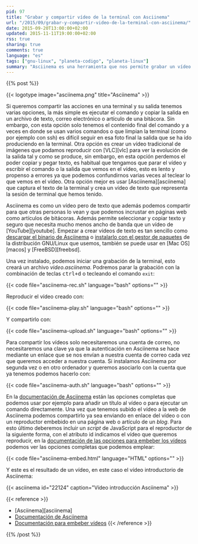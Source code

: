 ```yaml
---
pid: 97
title: "Grabar y compartir vídeo de la terminal con Asciinema"
url: "/2015/09/grabar-y-compartir-video-de-la-terminal-con-asciinema/"
date: 2015-09-20T13:00:00+02:00
updated: 2015-11-11T19:00:00+02:00
rss: true
sharing: true
comments: true
language: "es"
tags: ["gnu-linux", "planeta-codigo", "planeta-linux"]
summary: "Asciinema es una herramienta que nos permite grabar un vídeo de texto con la salida de la terminal. El vídeo de texto es mucho mejor que una foto estática de la salida en un determinado punto o un vídeo de imágenes del que no podemos seleccionar y copiar su texto."
---
```


{{% post %}}

{{< logotype image="asciinema.png" title="Asciinema" >}}

Si queremos compartir las acciones en una terminal y su salida tenemos varias opciones, la más simple es ejecutar el comando y copiar la salida en un archivo de texto, correo electrónico o artículo de una bitácora. Sin embargo, con esta opción solo tenemos el contenido final del comando y a veces en donde se usan varios comandos o que limpian la terminal (como por ejemplo con ssh) es difícil seguir en esa foto final la salida que se ha ido produciendo en la terminal. Otra opción es crear un vídeo tradicional de imágenes que podamos reproducir con [VLC][vlc] para ver la evolución de la salida tal y como se produce, sin embargo, en esta opción perdemos el poder copiar y pegar texto, es habitual que tengamos que parar el vídeo y escribir el comando o la salida que vemos en el vídeo, esto es lento y propenso a errores ya que podemos confundirnos varias veces al teclear lo que vemos en el vídeo. Otra opción mejor es usar [Asciinema][asciinema] que captura el texto de la terminal y crea un vídeo de texto que representa la sesión de terminal que hemos tenido.

Asciinema es como un vídeo pero de texto que además podemos compartir para que otras personas lo vean y que podemos incrustar en páginas web como artículos de bitácoras. Además permite seleccionar y copiar texto y seguro que necesita mucho menos ancho de banda que un vídeo de [YouTube][youtube]. Empezar a crear vídeos de texto es tan sencillo como [descargar el binario de Asciinema](https://github.com/asciinema/asciinema/releases) o [instalarlo con el gestor de paquetes](https://asciinema.org/docs/installation) de la distribución GNU/Linux que usemos, también se puede usar en [Mac OS][macos] y [FreeBSD][freebsd].

Una vez instalado, podemos iniciar una grabación de la terminal, esto creará un archivo _video.asciinema_. Podremos parar la grabación con la combinación de teclas <kbd>ctrl+d</kbd> o tecleando el comando <code>exit</code>:

{{< code file="asciinema-rec.sh" language="bash" options="" >}}

Reproducir el vídeo creado con:

{{< code file="asciinema-play.sh" language="bash" options="" >}}

Y compartirlo con:

{{< code file="asciinema-upload.sh" language="bash" options="" >}}

Para compartir los vídeos solo necesitaremos una cuenta de correo, no necesitaremos una clave ya que la autenticación en Asciinema se hace mediante un enlace que se nos envían a nuestra cuenta de correo cada vez que queremos acceder a nuestra cuenta. Si instalamos Asciinema por segunda vez o en otro ordenador y queremos asociarlo con la cuenta que ya tenemos podemos hacerlo con:

{{< code file="asciinema-auth.sh" language="bash" options="" >}}

En la [documentación de Asciinema](https://asciinema.org/docs) están las opciones completas que podemos usar por ejemplo para añadir un título al vídeo o para ejecutar un comando directamente. Una vez que tenemos subido el vídeo a la web de Asciinema podemos compartirlo ya sea enviando en enlace del vídeo o con un reproductor embebido en una página web o artículo de un _blog_. Para esto último deberemos incluir un _script_ de JavaScript para el reproductor de la siguiente forma, con el atributo id indicamos el vídeo que queremos reproducir, en la [documentación de las opciones para embeber los vídeos](https://asciinema.org/docs/embedding) podemos ver las opciones completas que podemos emplear:

{{< code file="asciinema-embed.html" language="HTML" options="" >}}

Y este es el resultado de un vídeo, en este caso el vídeo introductorio de Asciinema:

{{< asciinema id="22124"    caption="Vídeo introducción Asciinema" >}}

{{< reference >}}
* [Asciinema][asciinema]
* [Documentación de Asciinema](https://asciinema.org/docs)
* [Documentación para embeber vídeos](https://asciinema.org/docs/embedding)
{{< /reference >}}

{{% /post %}}
